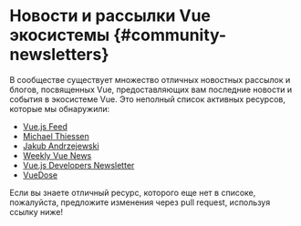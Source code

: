 # Новости и рассылки Vue экосистемы {#community-newsletters}

В сообществе существует множество отличных новостных рассылок и блогов, посвященных Vue, предоставляющих вам последние новости и события в экосистеме Vue. Это неполный список активных ресурсов, которые мы обнаружили:

- [Vue.js Feed](https://vuejsfeed.com/)
- [Michael Thiessen](https://michaelnthiessen.com/newsletter)
- [Jakub Andrzejewski](https://dev.to/jacobandrewsky)
- [Weekly Vue News](https://weekly-vue.news/)
- [Vue.js Developers Newsletter](https://vuejsdevelopers.com/newsletter/)
- [VueDose](https://vuedose.tips/articles#newsletter)

Если вы знаете отличный ресурс, которого еще нет в списоке, пожалуйста, предложите изменения через pull request, используя ссылку ниже!
